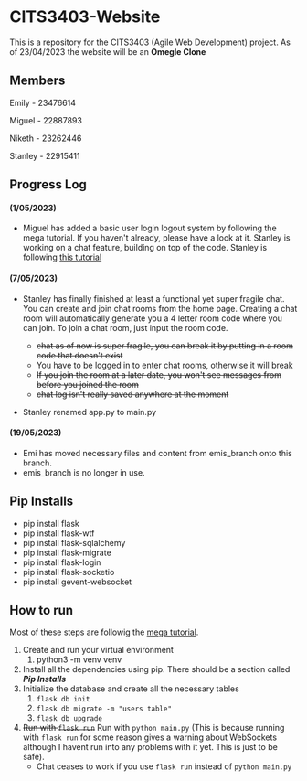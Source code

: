 # CITS3403-Website
This is a repository for the CITS3403 (Agile Web Development) project. As of 23/04/2023 the website will be an **Omegle Clone**

## Members
Emily   - 23476614

Miguel  - 22887893

Niketh  - 23262446

Stanley - 22915411

## Progress Log

#### **(1/05/2023)** 
- Miguel has added a basic user login logout system by following the mega tutorial. If you haven't already, please have a look at it. Stanley is working on a chat feature, building on top of the code. Stanley is following [this tutorial](https://www.youtube.com/watch?v=mkXdvs8H7TA)

#### **(7/05/2023)**
- Stanley has finally finished at least a functional yet super fragile chat. You can create and join chat rooms from the home page. Creating a chat room will automatically generate you a 4 letter room code where you can join. To join a chat room, just input the room code.
    - ~~chat as of now is super fragile, you can break it by putting in a room code that doesn't exist~~
    - You have to be logged in to enter chat rooms, otherwise it will break
    - ~~If you join the room at a later date, you won't see messages from before you joined the room~~
    - ~~chat log isn't really saved anywhere at the moment~~

- Stanley renamed app.py to main.py

#### **(19/05/2023)**
- Emi has moved necessary files and content from emis_branch onto this branch.
- emis_branch is no longer in use.

## Pip Installs
- pip install flask
- pip install flask-wtf
- pip install flask-sqlalchemy
- pip install flask-migrate
- pip install flask-login
- pip install flask-socketio
- pip install gevent-websocket


## How to run
Most of these steps are followig the [mega tutorial](https://blog.miguelgrinberg.com/post/the-flask-mega-tutorial-part-i-hello-world).
1. Create and run your virtual environment
    1. python3 -m venv venv
2. Install all the dependencies using pip. There should be a section called ***Pip Installs***
3. Initialize the database and create all the necessary tables
    1. `flask db init`
    2. `flask db migrate -m "users table"`
    3. `flask db upgrade`
4. ~~Run with `flask run`~~ Run with `python main.py` (This is because running with `flask run` for some reason gives a warning about WebSockets although I havent run into any problems with it yet. This is just to be safe).
    - Chat ceases to work if you use `flask run` instead of `python main.py`